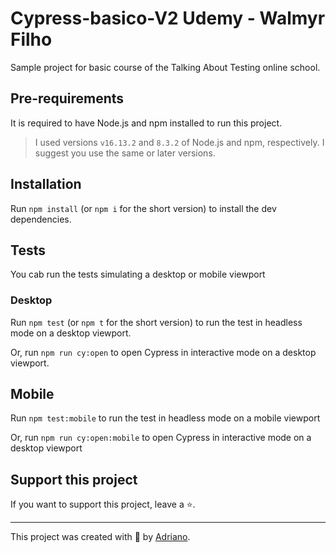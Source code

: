 # Cypress-basico-V2 Udemy - Walmyr Filho

Sample project for basic course of the Talking About Testing online school.

## Pre-requirements

It is required to have Node.js and npm installed to run this project.

> I used versions `v16.13.2` and `8.3.2` of Node.js and npm, respectively. I suggest you use the same or later versions.

## Installation

Run `npm install` (or `npm i` for the short version) to install the dev dependencies.

## Tests

You cab run the tests simulating a desktop or mobile viewport

### Desktop

Run `npm test` (or `npm t` for the short version) to run the test in headless mode
on a desktop viewport.

Or, run `npm run cy:open` to open Cypress in interactive mode on a desktop viewport.

## Mobile

Run `npm test:mobile` to run the test in headless mode on a mobile viewport

Or, run `npm run cy:open:mobile` to open Cypress in interactive mode on a desktop viewport

## Support this project

If you want to support this project, leave a ⭐.

___

This project was created with 💚 by [Adriano](https://github.com/Aluizi-hub).
